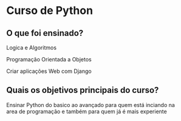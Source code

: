 <h1>Curso de Python</h1>

<h2>O que foi ensinado?</h2>

<p>Logica e Algoritmos</p>
<p>Programação Orientada a Objetos</p>
<p>Criar aplicações Web com Django</p>

<h2>Quais os objetivos principais do curso?</h2>

<p>Ensinar Python do basico ao avançado para quem está inciando na<br>
area de programação e também para quem já é mais experiente</p>



